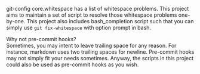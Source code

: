 git-config core.whitespace has a list of whitespace problems. This project aims to maintain a set of script to resolve those whitespace problems one-by-one. This project also includes bash_completion script such that you can simply use `git fix-whitespace` with option prompt in bash.

Why not pre-commit hooks?  
Sometimes, you may intent to leave trailing space for any reason. For instance, markdown uses two trailing spaces for newline. Pre-commit hooks may not simply fit your needs sometimes. Anyway, the scripts in this project could also be used as pre-commit hooks as you wish.

